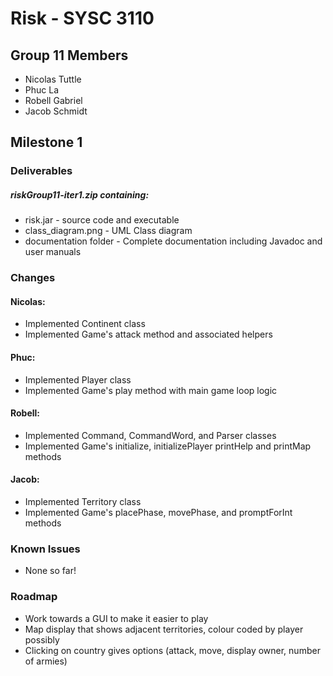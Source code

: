 # Risk - SYSC 3110

## Group 11 Members

- Nicolas Tuttle
- Phuc La
- Robell Gabriel
- Jacob Schmidt

## Milestone 1

### Deliverables

##### riskGroup11-iter1.zip containing:
- risk.jar - source code and executable
- class_diagram.png - UML Class diagram
- documentation folder - Complete documentation including Javadoc and user manuals

### Changes

#### Nicolas:
- Implemented Continent class
- Implemented Game's attack method and associated helpers
 
#### Phuc:
- Implemented Player class
- Implemented Game's play method with main game loop logic

#### Robell:
- Implemented Command, CommandWord, and Parser classes
- Implemented Game's initialize, initializePlayer printHelp and printMap methods

#### Jacob:
- Implemented Territory class
- Implemented Game's placePhase, movePhase, and promptForInt methods

### Known Issues

- None so far!

### Roadmap

- Work towards a GUI to make it easier to play
- Map display that shows adjacent territories, colour coded by player possibly
- Clicking on country gives options (attack, move, display owner, number of armies)